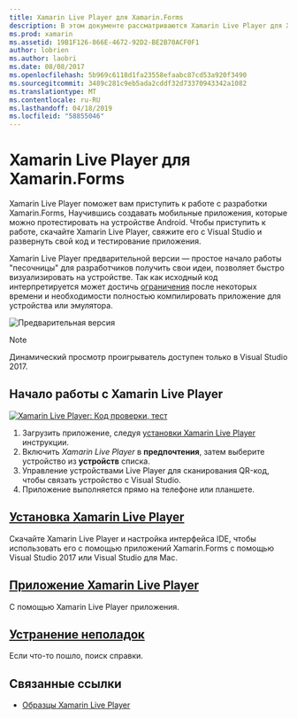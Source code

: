 ```yaml
---
title: Xamarin Live Player для Xamarin.Forms
description: В этом документе рассматриваются Xamarin Live Player для Xamarin.Forms, описывающий установки, приложение Xamarin Live Player, образцов для использования с Xamarin Live Player, ограничений и устранения неполадок.
ms.prod: xamarin
ms.assetid: 19B1F126-866E-4672-92D2-BE2B70ACF0F1
author: lobrien
ms.author: laobri
ms.date: 08/08/2017
ms.openlocfilehash: 5b969c6118d1fa23558efaabc87cd53a920f3490
ms.sourcegitcommit: 3489c281c9eb5ada2cddf32d73370943342a1082
ms.translationtype: MT
ms.contentlocale: ru-RU
ms.lasthandoff: 04/18/2019
ms.locfileid: "58855046"
---
```

# <a name="xamarin-live-player-for-xamarinforms"></a>Xamarin Live Player для Xamarin.Forms

Xamarin Live Player поможет вам приступить к работе с разработки Xamarin.Forms, Научившись создавать мобильные приложения, которые можно протестировать на устройстве Android. Чтобы приступить к работе, скачайте Xamarin Live Player, свяжите его с Visual Studio и развернуть свой код и тестирование приложения.

Xamarin Live Player предварительной версии — простое начало работы "песочницы" для разработчиков получить свои идеи, позволяет быстро визуализировать на устройстве. Так как исходный код интерпретируется может достичь [ограничения](limitations.md) после некоторых времени и необходимости полностью компилировать приложение для устройства или эмулятора.

![Предварительная версия](~/media/shared/preview.png)

> [!NOTE]
> Динамический просмотр проигрыватель доступен только в Visual Studio 2017.

## <a name="get-started-with-xamarin-live-player"></a>Начало работы с Xamarin Live Player

[![Xamarin Live Player: Код проверки, тест](images/xamarin-live.png)](images/xamarin-live-sml.png#lightbox)

1. Загрузить приложение, следуя [установки Xamarin Live Player](install.md) инструкции.
2. Включить *Xamarin Live Player* в **предпочтения**, затем выберите устройство из **устройств** списка.
3. Управление устройствами Live Player для сканирования QR-код, чтобы связать устройство с Visual Studio.
4. Приложение выполняется прямо на телефоне или планшете.

## <a name="xamarin-live-player-setupinstallmd"></a>[Установка Xamarin Live Player](install.md)

Скачайте Xamarin Live Player и настройка интерфейса IDE, чтобы использовать его с помощью приложений Xamarin.Forms с помощью Visual Studio 2017 или Visual Studio для Mac. 

## <a name="xamarin-live-player-appplayermd"></a>[Приложение Xamarin Live Player](player.md)

С помощью Xamarin Live Player приложения.

## <a name="troubleshootingtroubleshootingmd"></a>[Устранение неполадок](troubleshooting.md)

Если что-то пошло, поиск справки.

## <a name="related-links"></a>Связанные ссылки

- [Образцы Xamarin Live Player](https://developer.xamarin.com/samples/xamarin-live-player/all/)
